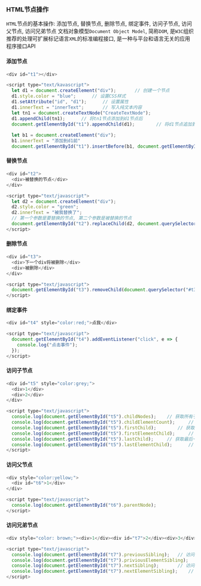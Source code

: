 ### HTML节点操作
```HTML```节点的基本操作: 添加节点, 替换节点, 删除节点, 绑定事件, 访问子节点, 访问父节点, 访问兄弟节点
文档对象模型```Document Object Model```, 简称```DOM```, 是```W3C```组织推荐的处理可扩展标记语言```XML```的标准编程接口, 是一种与平台和语言无关的应用程序接口API

#### 添加节点
```javascript
<div id="t1"></div>

<script type="text/kavascript">
  let d1 = document.createElement("div");		// 创建一个节点
  d1.style.color = "blue";		// 设置CSS样式
  d1.setAttribute("id", "d1");		// 设置属性
  d1.innerText = "innerText";		// 写入纯文本内容
  let tn1 = document.createTextNode("CreateTextNode");
  d1.appendChild(tn1);		// 将tn1节点添加到d1节点后
  document.getElementById("t1").appendChild(d1);		// 将d1节点追加到t1节点后
  
  let b1 = document.createElement("div");
  b1.innerText = "添加到d1前"
  document.getElementById("t1").insertBefore(b1, document.getElementById("d1"));		// 将b1节点添加到t1节点内的d1节点前
```

#### 替换节点
```javascript
<div id="t2">
  <div>被替换的节点</div>
</div>

<script type="text/javascript">
  let d2 = document.createElement("div");
  d2.style.color = "green";
  d2.innerText = "被我替换了";
  // 第一个参数是要替换的节点, 第二个参数是被替换的节点
  document.getElementById("t2").replaceChild(d2, document.querySelector("#2 > div:first-child"));
</script>
```

#### 删除节点
```javascript
<div id="t3">
  <div>下一个div将被删除</div>
  <div>被删除</div>
</div>

<script type="text/javascript">
  document.getElementById("t3").removeChild(document.querySelector("#t3 > div:nth-child(2)"));
</script>
```

#### 绑定事件
```javascript
<div id="t4" style="color:red;">点我</div>

<script type="text/javascript">
  document.getElementById("t4").addEventListener("click", e => {
    console.log("点击事件");
  });
</script>
```

#### 访问子节点
```javascript
<div id="t5" style="color:grey;">
  <div>1</div>
  <div>2</div>
</div>

<script type="text/javascript">
  console.log(document.getElementById("t5").childNodes);	// 获取所有子节点
  console.log(document.getElementById("t5").childElementCount);		// 获取子节点数量
  console.log(document.getElementById("t5").firstChild);		// 获取第一个子节点, 会匹配#text
  console.log(document.getElementById("t5").firstElementChild);		// 获取第一个子节点
  console.log(document.getElementById("t5").lastChild);		// 获取最后一个子节点, 会匹配#text
  console.log(document.getElementById("t5").lastElementChild);		// 获取最后一个子节点
</script>
```

#### 访问父节点
```javascript
<div style="color:yellow;">
  <div id="t6">1</div>
</div>

<script type="text/javascript">
  console.log(document.getElementById("t6").parentNode);
</script>
```
#### 访问兄弟节点
```javascript
<div style="color: brown;"><div>1</div><div id="t7">2</div><div>3</div></div>

<script type="text/javascript">
  console.log(document.getElementById("t7").previousSibling);	// 访问上一个兄弟节点, 会匹配#text
  console.log(document.getElementById("t7").priviousElementSibling);	// 不匹配文本节点, 注释节点
  console.log(document.getElementById("t7").nextSibling);		// 访问下一个兄弟节点, 会匹配#text
  console.log(document.getElementById("t7").nextElementSibling);	// 不匹配文本节点, 注释节点
</script>